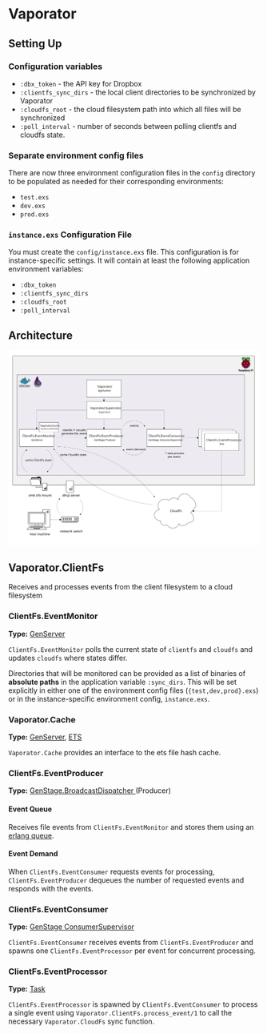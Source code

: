 # Vaporator

## Setting Up

### Configuration variables

- `:dbx_token` - the API key for Dropbox
- `:clientfs_sync_dirs` - the local client directories to be synchronized by
  Vaporator
- `:cloudfs_root` - the cloud filesystem path into which all files
  will be synchronized
- `:poll_interval` - number of seconds between polling clientfs and cloudfs state.

### Separate environment config files

There are now three environment configuration files in the `config`
directory to be populated as needed for their corresponding
environments:

- `test.exs`
- `dev.exs`
- `prod.exs`

### `instance.exs` Configuration File

You must create the `config/instance.exs` file. This configuration is
for instance-specific settings. It will contain at least the following
application environment variables:

- `:dbx_token`
- `:clientfs_sync_dirs`
- `:cloudfs_root`
- `:poll_interval`

## Architecture
<img src="./architecture.svg">

## Vaporator.ClientFs

Receives and processes events from the client filesystem to a cloud filesystem

### ClientFs.EventMonitor
**Type:**
[GenServer](hexdocs.pm/elixir/GenServer.html)

`ClientFs.EventMonitor` polls the current state of `clientfs` and `cloudfs` and updates `cloudfs` where states differ.

Directories that will be monitored can be provided as a list of
binaries of **absolute paths** in the application variable
`:sync_dirs`. This will be set explicitly in either one of the
environment config files (`{test,dev,prod}.exs`) or in the
instance-specific environment config, `instance.exs`.

### Vaporator.Cache
**Type:**
[GenServer](hexdocs.pm/elixir/GenServer.html), 
[ETS](https://hexdocs.pm/ets/Ets.html)

`Vaporator.Cache` provides an interface to the ets file hash cache.

### ClientFs.EventProducer
**Type:**
[GenStage.BroadcastDispatcher
](https://hexdocs.pm/gen_stage/GenStage.Dispatcher.html) (Producer)

#### Event Queue
Receives file events from `ClientFs.EventMonitor` and stores them using an 
[erlang queue](http://erlang.org/doc/man/queue.html).

#### Event Demand
When `ClientFs.EventConsumer` requests events for processing, 
`ClientFs.EventProducer` dequeues the number of requested 
events and responds with the events.

### ClientFs.EventConsumer
**Type:**
[GenStage ConsumerSupervisor
](https://hexdocs.pm/gen_stage/ConsumerSupervisor.html)

`ClientFs.EventConsumer` receives events from `ClientFs.EventProducer` and 
spawns one `ClientFs.EventProcessor` per event for concurrent processing.

### ClientFs.EventProcessor
**Type:**
[Task](https://hexdocs.pm/elixir/Task.html)

`ClientFs.EventProcessor` is spawned by `ClientFs.EventConsumer` to process 
a single event using `Vaporator.ClientFs.process_event/1` to call the necessary 
`Vaporator.CloudFs` sync function.
